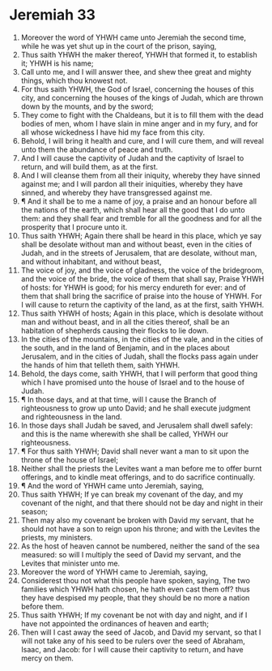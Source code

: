 ﻿# Jeremiah 33
1. Moreover the word of YHWH came unto Jeremiah the second time, while he was yet shut up in the court of the prison, saying, 
2. Thus saith YHWH the maker thereof, YHWH that formed it, to establish it; YHWH is his name; 
3. Call unto me, and I will answer thee, and shew thee great and mighty things, which thou knowest not. 
4. For thus saith YHWH, the God of Israel, concerning the houses of this city, and concerning the houses of the kings of Judah, which are thrown down by the mounts, and by the sword; 
5. They come to fight with the Chaldeans, but it is to fill them with the dead bodies of men, whom I have slain in mine anger and in my fury, and for all whose wickedness I have hid my face from this city. 
6. Behold, I will bring it health and cure, and I will cure them, and will reveal unto them the abundance of peace and truth. 
7. And I will cause the captivity of Judah and the captivity of Israel to return, and will build them, as at the first. 
8. And I will cleanse them from all their iniquity, whereby they have sinned against me; and I will pardon all their iniquities, whereby they have sinned, and whereby they have transgressed against me. 
9. ¶ And it shall be to me a name of joy, a praise and an honour before all the nations of the earth, which shall hear all the good that I do unto them: and they shall fear and tremble for all the goodness and for all the prosperity that I procure unto it. 
10. Thus saith YHWH; Again there shall be heard in this place, which ye say shall be desolate without man and without beast, even in the cities of Judah, and in the streets of Jerusalem, that are desolate, without man, and without inhabitant, and without beast, 
11. The voice of joy, and the voice of gladness, the voice of the bridegroom, and the voice of the bride, the voice of them that shall say, Praise YHWH of hosts: for YHWH is good; for his mercy endureth for ever: and of them that shall bring the sacrifice of praise into the house of YHWH. For I will cause to return the captivity of the land, as at the first, saith YHWH. 
12. Thus saith YHWH of hosts; Again in this place, which is desolate without man and without beast, and in all the cities thereof, shall be an habitation of shepherds causing their flocks to lie down. 
13. In the cities of the mountains, in the cities of the vale, and in the cities of the south, and in the land of Benjamin, and in the places about Jerusalem, and in the cities of Judah, shall the flocks pass again under the hands of him that telleth them, saith YHWH. 
14. Behold, the days come, saith YHWH, that I will perform that good thing which I have promised unto the house of Israel and to the house of Judah. 
15. ¶ In those days, and at that time, will I cause the Branch of righteousness to grow up unto David; and he shall execute judgment and righteousness in the land. 
16. In those days shall Judah be saved, and Jerusalem shall dwell safely: and this is the name wherewith she shall be called, YHWH our righteousness. 
17. ¶ For thus saith YHWH; David shall never want a man to sit upon the throne of the house of Israel; 
18. Neither shall the priests the Levites want a man before me to offer burnt offerings, and to kindle meat offerings, and to do sacrifice continually. 
19. ¶ And the word of YHWH came unto Jeremiah, saying, 
20. Thus saith YHWH; If ye can break my covenant of the day, and my covenant of the night, and that there should not be day and night in their season; 
21. Then may also my covenant be broken with David my servant, that he should not have a son to reign upon his throne; and with the Levites the priests, my ministers. 
22. As the host of heaven cannot be numbered, neither the sand of the sea measured: so will I multiply the seed of David my servant, and the Levites that minister unto me. 
23. Moreover the word of YHWH came to Jeremiah, saying, 
24. Considerest thou not what this people have spoken, saying, The two families which YHWH hath chosen, he hath even cast them off? thus they have despised my people, that they should be no more a nation before them. 
25. Thus saith YHWH; If my covenant be not with day and night, and if I have not appointed the ordinances of heaven and earth; 
26. Then will I cast away the seed of Jacob, and David my servant, so that I will not take any of his seed to be rulers over the seed of Abraham, Isaac, and Jacob: for I will cause their captivity to return, and have mercy on them. 
